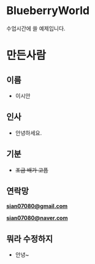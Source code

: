 # BlueberryWorld
수업시간에 쓸 예제입니다. 

# 만든사람
## 이름
* 이시안
## 인사
* 안녕하세요.
## 기분
*  ~~조금 배가 고픔~~
## 연락망 
**sian07080@gmail.com**

**sian07080@naver.com**

## 뭐라 수정하지
* 안녕~
